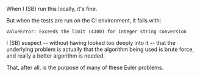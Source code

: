 When I (SB) run this locally, it's fine.

But when the tests are run on the CI environment, it fails with:

    ValueError: Exceeds the limit (4300) for integer string conversion

I (SB) suspect -- without having looked too deeply into it -- that the
underlying problem is actually that the algorithm being used is brute
force, and really a better algorithm is needed.

That, after all, is the purpose of many of these Euler problems.

